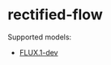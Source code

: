 # rectified-flow

Supported models:

- [FLUX.1-dev](https://huggingface.co/black-forest-labs/FLUX.1-dev)
